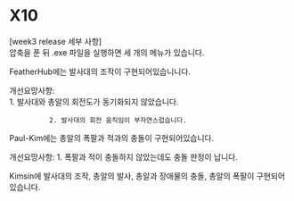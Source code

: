 # X10
    
[week3 release 세부 사항]  
압축을 푼 뒤 .exe 파일을 실행하면 세 개의 메뉴가 있습니다.   
  
  
FeatherHub에는 발사대의 조작이 구현되어있습니니다.    

개선요망사항:   
              1. 발사대와 총알의 회전도가 동기화되지 않았습니다.    

              2. 발사대의 회전 움직임이 부자연스럽습니다.
  
Paul-Kim에는 총알의 폭팔과 적과의 충돌이 구현되어있습니다.  

개선요망사항: 1. 폭팔과 적이 충돌하지 않았는데도 충돌 판정이 납니다. 
  
  
Kimsin에 발사대의 조작, 총알의 발사, 총알과 장애물의 충돌, 총알의 폭팔이 구현되어있습니다. 
